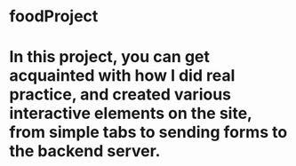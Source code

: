# foodProject
# In this project, you can get acquainted with how I did real practice, and created various interactive elements on the site, from simple tabs to sending forms to the backend server.
